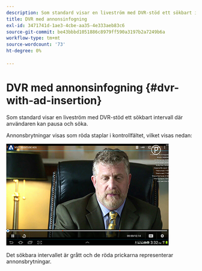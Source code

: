 ```yaml
---
description: Som standard visar en liveström med DVR-stöd ett sökbart intervall där användaren kan pausa och söka.
title: DVR med annonsinfogning
exl-id: 3471741d-1ae3-4cbe-aa35-4e333aeb83c6
source-git-commit: be43bbbd1051886c8979ff590a3197b2a7249b6a
workflow-type: tm+mt
source-wordcount: '73'
ht-degree: 0%

---
```


# DVR med annonsinfogning {#dvr-with-ad-insertion}

Som standard visar en liveström med DVR-stöd ett sökbart intervall där användaren kan pausa och söka.

Annonsbrytningar visas som röda staplar i kontrollfältet, vilket visas nedan:

<!--<a id="fig_720DD22D2318485EAB4BEA55C30D5ECF"></a>-->

![](assets/dvr-with-ads.jpg)

Det sökbara intervallet är grått och de röda prickarna representerar annonsbrytningar.
